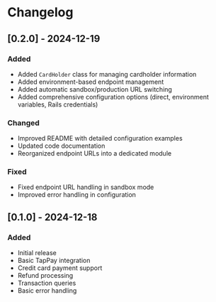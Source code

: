 # Changelog

## [0.2.0] - 2024-12-19

### Added
- Added `CardHolder` class for managing cardholder information
- Added environment-based endpoint management
- Added automatic sandbox/production URL switching
- Added comprehensive configuration options (direct, environment variables, Rails credentials)

### Changed
- Improved README with detailed configuration examples
- Updated code documentation
- Reorganized endpoint URLs into a dedicated module

### Fixed
- Fixed endpoint URL handling in sandbox mode
- Improved error handling in configuration

## [0.1.0] - 2024-12-18

### Added
- Initial release
- Basic TapPay integration
- Credit card payment support
- Refund processing
- Transaction queries
- Basic error handling
